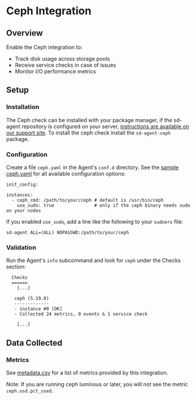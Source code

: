 # Ceph Integration
## Overview

Enable the Ceph integration to:

  * Track disk usage across storage pools
  * Receive service checks in case of issues
  * Monitor I/O performance metrics

## Setup
### Installation

The Ceph check can be installed with your package manager, if the sd-agent repository is configured on your server, [instructions are available on our support site](https://support.serverdensity.com/hc/en-us/search?query=ceph). To install the ceph check install the `sd-agent-ceph` package.

### Configuration

Create a file `ceph.yaml` in the Agent's `conf.d` directory. See the [sample ceph.yaml](https://github.com/serverdensity/sd-agent-core-plugins/blob/master/ceph/conf.yaml.example) for all available configuration options:

```
init_config:

instances:
  - ceph_cmd: /path/to/your/ceph # default is /usr/bin/ceph
    use_sudo: true               # only if the ceph binary needs sudo on your nodes
```

If you enabled `use_sudo`, add a line like the following to your `sudoers` file:

```
sd-agent ALL=(ALL) NOPASSWD:/path/to/your/ceph
```

### Validation

Run the Agent's `info` subcommand and look for `ceph` under the Checks section:

```
  Checks
  ======
    [...]

   ceph (5.19.0)
   -------------
   - instance #0 [OK]
   - Collected 24 metrics, 0 events & 1 service check

    [...]
```

## Data Collected
### Metrics

See [metadata.csv](metadata.csv) for a list of metrics provided by this integration.

Note: If you are running ceph luminous or later, you will not see the metric `ceph.osd.pct_used`.

